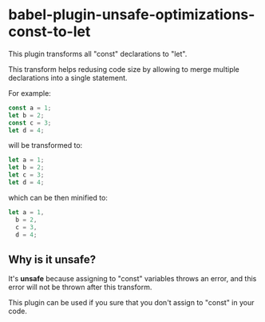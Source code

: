 # babel-plugin-unsafe-optimizations-const-to-let

This plugin transforms all "const" declarations to "let".

This transform helps redusing code size by allowing to merge multiple declarations into a single
statement.

For example:

```js
const a = 1;
let b = 2;
const c = 3;
let d = 4;
```

will be transformed to:

```js
let a = 1;
let b = 2;
let c = 3;
let d = 4;
```

which can be then minified to:

```js
let a = 1,
  b = 2,
  c = 3,
  d = 4;
```

## Why is it unsafe?

It's **unsafe** because assigning to "const" variables throws an error, and this error will not be
thrown after this transform.

This plugin can be used if you sure that you don't assign to "const" in your code.
